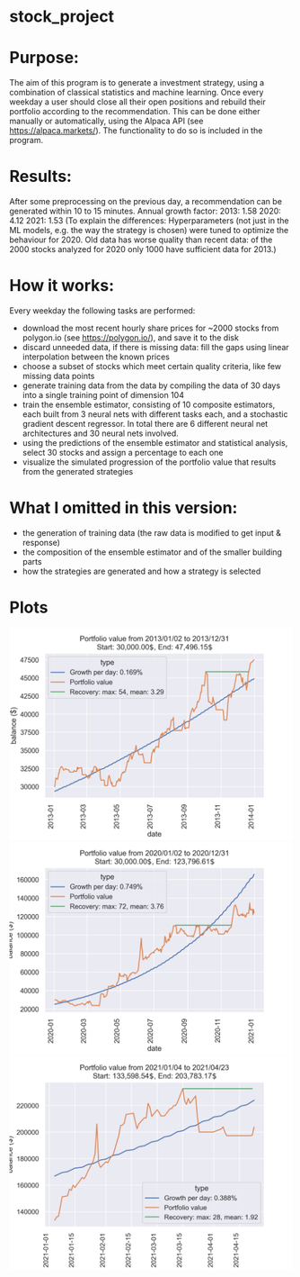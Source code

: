 # stock_project

# Purpose:
The aim of this program is to generate a investment strategy, using a combination of classical statistics and machine learning.
Once every weekday a user should close all their open positions and rebuild their portfolio according to the recommendation. This can be done either manually or automatically, using the Alpaca API (see https://alpaca.markets/). The functionality to do so is included in the program.


# Results:
After some preprocessing on the previous day, a recommendation can be generated within 10 to 15 minutes.
Annual growth factor:
2013: 1.58
2020: 4.12
2021: 1.53
(To explain the differences: Hyperparameters (not just in the ML models, e.g. the way the strategy is chosen) were tuned to optimize the behaviour for 2020. Old data has worse quality than recent data: of the 2000 stocks analyzed for 2020 only 1000 have sufficient data for 2013.)


# How it works:
Every weekday the following tasks are performed:
- download the most recent hourly share prices for ~2000 stocks from polygon.io (see https://polygon.io/), and save it to the disk
- discard unneeded data, if there is missing data: fill the gaps using linear interpolation between the known prices
- choose a subset of stocks which meet certain quality criteria, like few missing data points
- generate training data from the data by compiling the data of 30 days into a single training point of dimension 104
- train the ensemble estimator, consisting of 10 composite estimators, each built from 3 neural nets with different tasks each, and a stochastic gradient descent regressor. In total there are 6 different neural net architectures and 30 neural nets involved.
- using the predictions of the ensemble estimator and statistical analysis, select 30 stocks and assign a percentage to each one
- visualize the simulated progression of the portfolio value that results from the generated strategies


# What I omitted in this version:
- the generation of training data (the raw data is modified to get input & response)
- the composition of the ensemble estimator and of the smaller building parts
- how the strategies are generated and how a strategy is selected


# Plots
![Plot](2013_plot.png)
![Plot](2020_plot.png)
![Plot](2021_plot.png)
